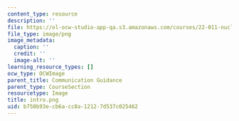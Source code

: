 ```yaml
---
content_type: resource
description: ''
file: https://ol-ocw-studio-app-qa.s3.amazonaws.com/courses/22-011-nuclear-engineering-science-systems-and-society-spring-2020/b750b93ecb6acc8a12127d537c025462_intro.png
file_type: image/png
image_metadata:
  caption: ''
  credit: ''
  image-alt: ''
learning_resource_types: []
ocw_type: OCWImage
parent_title: Communication Guidance
parent_type: CourseSection
resourcetype: Image
title: intro.png
uid: b750b93e-cb6a-cc8a-1212-7d537c025462
---
```

